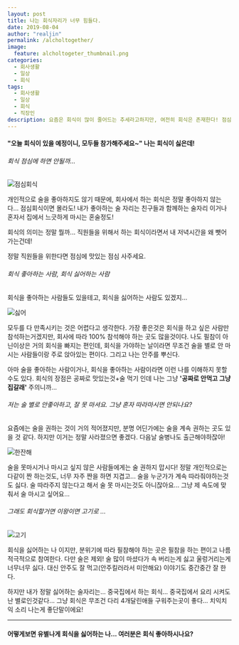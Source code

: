 ```yaml
---
layout: post
title: 나는 회식자리가 너무 힘들다.
date: 2019-08-04
author: "realjin"
permalink: /alcholtogether/
image:
  feature: alcholtogeter_thumbnail.png
categories:
  - 회사생활
  - 일상
  - 회식
tags:
  - 회사생활
  - 일상
  - 회식 
  - 직장인
description: 요즘은 회식이 많이 줄어드는 추세라고하지만, 여전히 회식은 존재한다! 점심회식 하는곳이 가장 부러워~ 회식자리에서 내가 왜 맨날 술 줘야하는데, 알아서 따라마시자 좀! 건배사도 하고 싶은 사람만 하자!
---
```


#### "오늘 회식이 있을 예정이니, 모두들 참가해주세요~" 나는 회식이 싫은데! 

###### 회식 점심에 하면 안될까...

![점심회식](https://lh3.googleusercontent.com/G9H89YKfxYAKSeQM-u3t4MrciVN9yTT59hact81jqviloul5p6ZaDbRcDJGLdc0cOU2cq3EKqIDpW9wxWx7b7WTzR968X__HiAXm6NDALyNZ5BSqiXb2plKbv5lCZi59aC2V5YIVeuxOtWY8e1Xy4rCk4ixZkkIqApRRTqqfnTtL0ieyHfCsJJYmoVsY75ccAWLLLrXxMsStj1PGeymMpMGLg_ZeYyPD30GyLQ_su3qewUAqfY4an04dNDfoMSkRn06AInbT32R5t8k6NrrP8tG8YMhrApTtwkx7BoYU905SVNpWntwLtcX1HjdUdUWzjQj-pRGQcdYopMFspFIFGf59gaVZCeUKvrKGB5pXx89jZNTp8Tiyns0HJhqRU-d0_SiBI8bQ-95PUOKjcczJCvwFN3pag-KIU0BYWY5UhCvVjqrshJz-VcJrIBka7DGfM08uSkvlrGRChweQ3mL4mWx0qQF8lvw0PgX-CBzU9v7Lv1LX4EFgAceb1-gImGgzB-nXuC4xIDvGMoweYB1eujPWTYAq4qiom5FEPA8dbjV4-y6fw60uHH8HNdUEJbLb6dODzX8vLFbab3-B81t2bDSrwopbMDmVdm1FEjt9ZX8RXhgsTUJ1UdLLGxOFw_wPNtGW4E0fMl1mC2IZ-PoCDxcpgevtVefPZbYUaiH_5g3FUQll7-aPMPDpgVJV5NUGBUqgNBT6dL8zWHzJ165PW0Nb=w1305-h734-no)

개인적으로 술을 좋아하지도 않기 때문에, 회사에서 하는 회식은 정말 좋아하지 않는다... 점심회식이면 몰라도! 내가 좋아하는 술 자리는 친구들과 함께하는 술자리 이거나 혼자서 집에서 느긋하게 마시는 혼술정도!

회식의 의미는 정말 뭘까... 직원들을 위해서 하는 회식이라면서 내 저녁시간을 왜 뺏어가는건데!

정말 직원들을 위한다면 점심에 맛있는 점심 사주세요. 

###### 회식 좋아하는 사람, 회식 싫어하는 사람

회식을 좋아하는 사람들도 있을테고, 회식을 싫어하는 사람도 있겠지...

![싫어](https://lh3.googleusercontent.com/voJQs7HetwyeKZxxYQw0zvpQa6gUrbg2QaUQhgBi2QD3GO70GhWT-nXBC2iyyXszs8vaE8UXUz2o52LOHuliUPn_8pGRji0sCLcMzMSGfKaWfVFFWt4Vd-8NWUppv-W2CagAaNWijnxIaFLxyDYqUEdMBirbKG-cITpsb8Y94yGhwVSUHuh5mMl63lp-ijm2jVr5NyqbvpAu8SJ0ngsHgsBF0RD0pYBDqPUqRUJd_Vm6EsKtaZnNUt-FH6_TdQG4RDt0Pd76uNuMH-BpBefEElAQVL08RnXwswnsxNiKYf1FYC0vBdJRqy0aquVbpqpCk5jsNBAcAd0Z7vtwyF2BBV_zTSbKzGYDoN8MBg-wqeMZvbjrOkeUZKWE7IcjeDOo19SS7eJHP6TLM-X3CstR1XsZ2Au-_8iiA2lUxVOhB-O5L8DInfgxCWGbsB2Kb7YwLTK-Z2T9uhDcLtgOzTeNPyTng4ybFfd0TtdeYNM7QSA9Wn6vo7W-XjcLivtD_pf2HWhKtxLN7KwDkTBuqCG3e5wwUKpBpf6vvYgH-4EkNO_mnmJ3VvZGE1ndlP-g4xkj29kxbakvchrdh76Rc-csLUDDm6eldy6_c3Lz2OBIjbJt_ObFrlIq_VCl2ZJcxzd-UFKTHUZcfc7-yzusW0NBZ0cn-3Bu-m7Qvm3vjJ4-ElPBSAR5TjwpAs0Fb7J0aFCuLueIkvCRI503KpowWOnl8vjO=w1102-h734-no)

모두를 다 만족시키는 것은 어렵다고 생각한다. 가장 좋은것은 회식을 하고 싶은 사람만 참석하는거겠지만, 회사에 따라 100% 참석해야 하는 곳도 많을것이다. 나도 필참이 아닌이상은 거의 회식을 빠지는 편인데, 회식을 가야하는 날이라면 무조건 술을 별로 안 마시는 사람들이랑 주로 앉아있는 편이다. 그리고 나는 안주를 뿌신다.

아마 술을 좋아하는 사람이거나, 회식을 좋아하는 사람이라면 이런 나를 이해하지 못할 수도 있다. 회식의 장점은 공짜로 맛있는것+술 먹기 인데 나는 그냥 **'공짜로 안먹고 그냥 집갈래'** 주의니까... 

###### 저는 술 별로 안좋아하고, 잘 못 마셔요. 그냥 혼자 따라마시면 안되나요?

요즘에는 술을 권하는 것이 거의 적어졌지만, 분명 어딘가에는 술을 계속 권하는 곳도 있을 것 같다. 하지만 이거는 정말 사라졌으면 좋겠다. 다음날 술병나도 출근해야하잖아! 

![한잔해](https://lh3.googleusercontent.com/580Bw-I-F1Yzddv9vIs-eNhE7jU25qrMUcvcD9eKde2mkDe9fHa3fsophBz381IRmQ1TVTlhpcSXqY6ZFnTXR9KmuRrR-tEjbljqdFgY99HPX7AaTq1LsyQ0pznW6_aWmS83gmD3cZd76ga3ECQZQnugot48hNnvH-ejBxSYgtX2BlxQO4H4780-yauGFpy9W2TKiiTld94ocwDqrKaEHuTppD-vQTj3YYtA7h71lsSJCXDCM2-C8kHG8t6uQIVsA6yEUwDXJjCUUN-odrq_0lA-5J04EZakESN4izJlS0wA3dieh6yaP4zshl2-XFBAVufcAPEPx86Au-xncipFIGSmcl_tVQA6xTAzRl689x941R_SQKdWmbo4Se3AXZzQKGZSjkyB7fNjy9U1-iRHIttVqE3lSj4plboEMDJozReaL_aGuI63uEljgkPBw7eLDTW79dynvEv7fYHIa_WwSLtschFtFva8Um1FW-ekJ3y3HN_QFxerdibiURPrf_YbBBW3NrCu_Yx895K9SPGCleG_s3n-mbBSwmTTtmh01cHeUdOSs4S_J2HeJxi4lB8gHJIGAWbywdgCjVZ-RiRROVviKKZbPYIGKyFu51xfMZmkUi5cyiihqGFqxRdLU_IT21fq0pFSyuVsICkwoxe8QNA3jKhfbuQ0Eh9iiFG1rhqjk6bBZgsuldBDJjXRt2f3-deE75E5xU-AZc07LizHzNpG=w506-h337-no)

술을 못마시거나 마시고 싶지 않은 사람들에게는 술 권하지 맙시다! 정말 개인적으로는 다같이 짠 하는것도, 너무 자주 짠을 하면 지겹고... 술을 누군가가 계속 따라줘야하는것도 싫다. 술 따라주지 않는다고 해서 술 못 마시는것도 아니잖아요... 그냥 제 속도에 맞춰서 술 마시고 싶어요... 

###### 그래도 회식할거면 이왕이면 고기로 ... 

![고기](https://lh3.googleusercontent.com/F2aQLkfzCyvq0LSiw0EdfPiAtu_4OjEETs_sKH8J8kDHZpoi2GJW3BC-0wiTIL-vkv60vIftOymsHu2l08Hp2_Pdh_jpB88zoaZgLZFyp7KC0OTHp6pkX34AVlf4hGdZpHRWcFxu2XI-eDMu2QzmrFalTvLUdBwK96Sp4sGAzduRJX12WugQPEYPLEL0Cv2XIYDtgBTbHp_T2ESru69uu-6lIsTYhG2zbrrhkAVK5Xm4nSP8DYLIu_gV0DT7lOp3ccBwjeP_o4_h4WCAVACeUGmWmM9jyObibeGD50_bPY7x-AY5AzlBPtOeYSvPGvP6GCcbGHCuSVDjJMw0CEShp2t5FFrr7ghgzSek2hWAp1FCrgUuHzCckI3nY3ZZSK6WC417i6wIzuNZpTKKCR2_0WNPdeOYla2-1sboWyPK_mRzBolScsfzv2Tbo2Hlwggmshb-zX7AjdKb98PlhWsTEt078_3Df-hTq8h9bQ-sjQQW9ic372ksfUC5Sxp90dlBiBT2ucWMT1-QORrkU86TJ13DArhZRn7TNiqr0OqrxSs_4MYgqRFyQdzRL3OzTylyIgoXP65SihNyFOyfbWwi-HDeuRMz3WwtenKbYFjgpY4JW3fjxOG1CL5_As5mYh2It2Bx0_H8DRfFNEOwb1OyVO5L_s4Lj63cmjz_Pa3HAIKyunNbKPL9M7wXhx32C67niRRgonPO2C2prFbSFV4Vw_2Y=w1105-h734-no)

회식을 싫어하는 나 이지만, 분위기에 따라 필참해야 하는 곳은 필참을 하는 편이고 나름 적극적으로 참여한다. 다만 술은 제외! 술 많이 마셨다가 속 버리는게 싫고 울렁거리는게 너무너무 싫다. 대신 안주도 잘 먹고(안주킬러라서 미안해요) 이야기도 중간중간 잘 한다. 

하지만 내가 정말 싫어하는 술자리는... 중국집에서 하는 회식... 중국집에서 요리 시켜도 난 별로인것같다... 그냥 회식은 무조건 다리 4개달린애들 구워주는곳이 좋다... 치익치익 소리 나는게 좋단말이에요!  

---

#### 어떻게보면 유별나게 회식을 싫어하는 나... 여러분은 회식 좋아하시나요? 